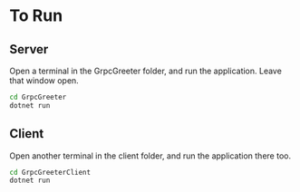 # To Run

## Server

Open a terminal in the GrpcGreeter folder, and run the application. Leave that window open.
```sh
cd GrpcGreeter
dotnet run
```

## Client
Open another terminal in the client folder, and run the application there too.

```sh
cd GrpcGreeterClient
dotnet run
```

